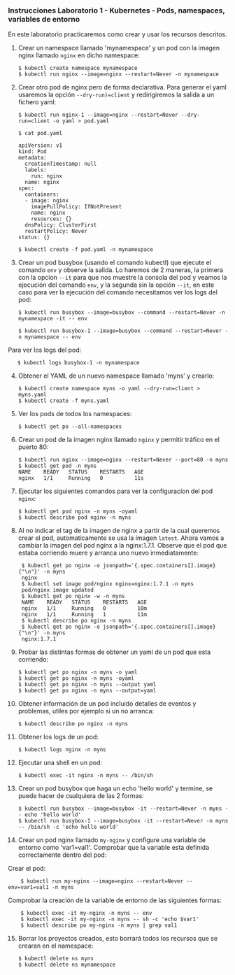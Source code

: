 ### Instrucciones Laboratorio 1 - Kubernetes - Pods, namespaces, variables de entorno

En este laboratorio practicaremos como crear y usar los recursos descritos.

1. Crear un namespace llamado 'mynamespace' y un pod con la imagen nginx llamado `nginx` en dicho namespace:

       $ kubectl create namespace mynamespace
       $ kubectl run nginx --image=nginx --restart=Never -n mynamespace

2. Crear otro pod de nginx pero de forma declarativa. Para generar el yaml usaremos la opción `--dry-run)=client` y redirigiremos la salida a un fichero yaml:

       $ kubectl run nginx-1 --image=nginx --restart=Never --dry-run=client -o yaml > pod.yaml

       $ cat pod.yaml

       apiVersion: v1
       kind: Pod
       metadata:
         creationTimestamp: null
         labels:
           run: nginx
         name: nginx
       spec:
         containers:
         - image: nginx
           imagePullPolicy: IfNotPresent
           name: nginx
           resources: {}
         dnsPolicy: ClusterFirst
         restartPolicy: Never
       status: {}

       $ kubectl create -f pod.yaml -n mynamespace


3. Crear un pod busybox (usando el comando kubectl) que ejecute el comando `env` y observe la salida. Lo haremos de 2 maneras, la primera con la opcion `--it` para que nos muestre la consola del pod y veamos la ejecución del comando `env`, y la segunda sin la opción `--it`, en este caso para ver la ejecución del comando necesitamos ver los logs del pod:

       $ kubectl run busybox --image=busybox --command --restart=Never -n mynamespace -it -- env

       $ kubectl run busybox-1 --image=busybox --command --restart=Never -n mynamespace -- env

  Para ver los logs del pod:

       $ kubectl logs busybox-1 -n mynamespace

4. Obtener el YAML de un nuevo namespace llamado 'myns' y crearlo:

       $ kubectl create namespace myns -o yaml --dry-run=client > myns.yaml
       $ kubectl create -f myns.yaml

5. Ver los pods de todos los namespaces:

       $ kubectl get po --all-namespaces

6. Crear un pod de la imagen nginx llamado `nginx` y permitir tráfico en el puerto 80:

       $ kubectl run nginx --image=nginx --restart=Never --port=80 -n myns
       $ kubectl get pod -n myns
       NAME    READY   STATUS    RESTARTS   AGE
       nginx   1/1     Running   0          11s

7. Ejecutar los siguientes comandos para ver la configuracíon del pod `nginx`:

       $ kubectl get pod nginx -n myns -oyaml
       $ kubectl describe pod nginx -n myns

8. Al no indicar el tag de la imagen de nginx a partir de la cual queremos crear el pod, automaticamente se usa la imagen `latest`. Ahora vamos a cambiar la imagen del pod nginx a la nginx:1.7.1. Observe que el pod que estaba corriendo muere y arranca uno nuevo inmediatamente:

        $ kubectl get po nginx -o jsonpath='{.spec.containers[].image}{"\n"}' -n myns
        nginx
        $ kubectl set image pod/nginx nginx=nginx:1.7.1 -n myns
        pod/nginx image updated
        $ kubectl get po nginx -w -n myns
        NAME    READY   STATUS    RESTARTS   AGE
        nginx   1/1     Running   0          10m
        nginx   1/1     Running   1          11m
        $ kubectl describe po nginx -n myns
        $ kubectl get po nginx -o jsonpath='{.spec.containers[].image}{"\n"}' -n myns
        nginx:1.7.1

9. Probar las distintas formas de obtener un yaml de un pod que esta corriendo:

       $ kubectl get po nginx -n myns -o yaml
       $ kubectl get po nginx -n myns -oyaml
       $ kubectl get po nginx -n myns --output yaml
       $ kubectl get po nginx -n myns --output=yaml

10. Obtener información de un pod incluido detalles de eventos y problemas, utiles por ejemplo si un no arranca:

        $ kubectl describe po nginx -n myns

11. Obtener los logs de un pod:

        $ kubectl logs nginx -n myns

12. Ejecutar una shell en un pod:

        $ kubectl exec -it nginx -n myns -- /bin/sh

13. Crear un pod busybox que haga un echo 'hello world' y termine, se puede hacer de cualquiera de las 2 formas:

        $ kubectl run busybox --image=busybox -it --restart=Never -n myns -- echo 'hello world'
        $ kubectl run busybox-1 --image=busybox -it --restart=Never -n myns -- /bin/sh -c 'echo hello world'

14. Crear un pod nginx llamado `my-nginx` y configure una variable de entorno como 'var1=val1'. Comprobar que la variable esta definida correctamente dentro del pod:

 Crear el pod:

        $ kubectl run my-nginx --image=nginx --restart=Never --env=var1=val1 -n myns

 Comprobar la creación de la variable de entorno de las siguientes formas:

        $ kubectl exec -it my-nginx -n myns -- env
        $ kubectl exec -it my-nginx -n myns -- sh -c 'echo $var1'
        $ kubectl describe po my-nginx -n myns | grep val1

15. Borrar los proyectos creados, esto borrará todos los recursos que se crearan en el namespace:

        $ kubectl delete ns myns
        $ kubectl delete ns mynamespace
